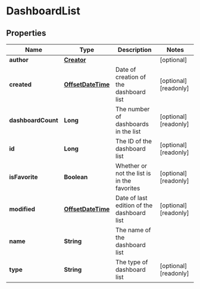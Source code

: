 

# DashboardList

## Properties

Name | Type | Description | Notes
------------ | ------------- | ------------- | -------------
**author** | [**Creator**](Creator.md) |  |  [optional]
**created** | [**OffsetDateTime**](OffsetDateTime.md) | Date of creation of the dashboard list |  [optional] [readonly]
**dashboardCount** | **Long** | The number of dashboards in the list |  [optional] [readonly]
**id** | **Long** | The ID of the dashboard list |  [optional] [readonly]
**isFavorite** | **Boolean** | Whether or not the list is in the favorites |  [optional] [readonly]
**modified** | [**OffsetDateTime**](OffsetDateTime.md) | Date of last edition of the dashboard list |  [optional] [readonly]
**name** | **String** | The name of the dashboard list | 
**type** | **String** | The type of dashboard list |  [optional] [readonly]



